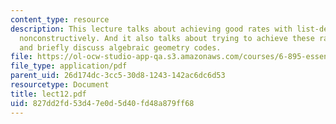 ```yaml
---
content_type: resource
description: This lecture talks about achieving good rates with list-decodable codes
  nonconstructively. And it also talks about trying to achieve these rates constructively,
  and briefly discuss algebraic geometry codes.
file: https://ol-ocw-studio-app-qa.s3.amazonaws.com/courses/6-895-essential-coding-theory-fall-2004/827dd2fd53d47e0d5d40fd48a879ff68_lect12.pdf
file_type: application/pdf
parent_uid: 26d174dc-3cc5-30d8-1243-142ac6dc6d53
resourcetype: Document
title: lect12.pdf
uid: 827dd2fd-53d4-7e0d-5d40-fd48a879ff68
---
```

